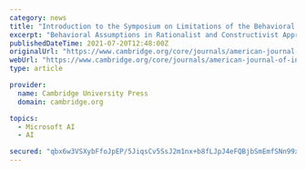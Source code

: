 ```yaml
---
category: news
title: "Introduction to the Symposium on Limitations of the Behavioral Turn in International Law"
excerpt: "Behavioral Assumptions in Rationalist and Constructivist Approaches to International Law How Insights from Cognitive Research and Behavioral Economics Can Inform Rationalist and Constructivist Approaches to International Law Methodological and Normative ..."
publishedDateTime: 2021-07-20T12:48:00Z
originalUrl: "https://www.cambridge.org/core/journals/american-journal-of-international-law/article/introduction-to-the-symposium-on-limitations-of-the-behavioral-turn-in-international-law/E9A9C9BA81522AAE5EC90B2344FAB66D"
webUrl: "https://www.cambridge.org/core/journals/american-journal-of-international-law/article/introduction-to-the-symposium-on-limitations-of-the-behavioral-turn-in-international-law/E9A9C9BA81522AAE5EC90B2344FAB66D"
type: article

provider:
  name: Cambridge University Press
  domain: cambridge.org

topics:
  - Microsoft AI
  - AI

secured: "qbx6w3VSXybFfoJpEP/5JiqsCv5SsJ2m1nx+b8fLJpJ4eFQBjbSmEmfSNn99xCQYqPbGv5Ovu4P6Z6P5sRqAAx18vPqNrcq3s6VjsNINZmYxND5PMap4HK701Zfrz4FkIvwYgEG1/4I90jy7NSU+KXmJE3yxl55n7svxxrKrlzCZwzP/R6jSQXVirSwaXwNHJLqtGUWlhBeavBU1KFEnABRF606ZBr61RmQgbT/TqcPQF7aLJyaw/nfOSPccQvT7lVtaPiGdUMxwyFmI+fLrOPvwZjcRET4R1ODPqGV8O0R748EVzSTwabmnORx1k7GlYjgqPGLoFh3YfE8xCFDuuhZTL5kvF7dKk8UDikSlsw0=;m46sYqsmzQF9wwHUGY7/1w=="
---
```


